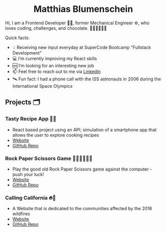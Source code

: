 <h1 style="text-align: center;">Matthias Blumenschein</h1>

Hi, I am a Frontend Developer 🦸‍🖥, former Mechanical Engineer ⚙, who loves coding, challenges, and chocolate. 👨🏼‍💻💪🏼🍫

Quick facts:

- 💡 Receiving new input everyday at SuperCode Bootcamp "Fullstack Development"
- 💻 I’m currently improving my React skills
- 🆕 I’m looking for an interesting new job
- 📫 Feel free to reach out to me via <a href="https://www.linkedin.com/in/matthias-blumenschein-01b447189/" target="_blank" rel="noopener">LinkedIn</a>
- 🛰 Fun fact: I had a phone call with the ISS astronauts in 2006 during the International Space Olympics

## Projects 🗂

### Tasty Recipe App 🍝📱

- React based project using an API; simulation of a smartphone app that allows the user to explore cooking recipes
- <a href="https://tasty-repices.netlify.app/" target="_blank" rel="noopener">Website</a>
- <a href="https://github.com/matthias-blumenschein/tasty" target="_blank" rel="noopener">GitHub Repo</a>

### Rock Paper Scissors Game ✊🏼✋🏼🖖🏼

- Play the good old Rock Paper Scissors game against the computer - push your luck!
- <a href="https://matthias-blumenschein.github.io/rock-paper-scissors/" target="_blank" rel="noopener">Website</a>
- <a href="https://github.com/matthias-blumenschein/rock-paper-scissors" target="_blank" rel="noopener">GitHub Repo</a>

### Calling California 🔥🌳

- A Website that is dedicated to the communities affected by the 2018 wildfires
- <a href="https://matthias-blumenschein.github.io/calling-california/" target="_blank" rel="noopener">Website</a>
- <a href="https://github.com/matthias-blumenschein/calling-california" target="_blank" rel="noopener">GitHub Repo</a>
